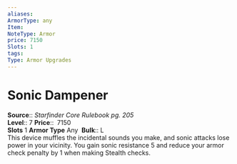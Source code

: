 ```yaml
---
aliases: 
ArmorType: any
Item:
NoteType: Armor
price: 7150
Slots: 1
tags: 
Type: Armor Upgrades
---
```


# Sonic Dampener

**Source**:: _Starfinder Core Rulebook pg. 205_  
**Level**:: 7
**Price**::  7150  
**Slots** 1 **Armor Type** Any 
**Bulk**:: L  
This device muffles the incidental sounds you make, and sonic attacks lose power in your vicinity. You gain sonic resistance 5 and reduce your armor check penalty by 1 when making Stealth checks.

